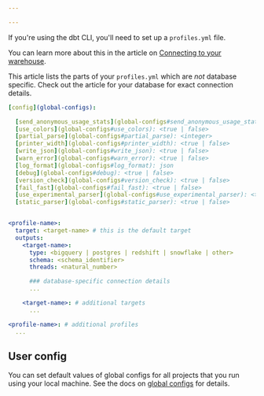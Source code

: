 ```yaml
---

---
```


If you're using the dbt CLI, you'll need to set up a `profiles.yml` file.

You can learn more about this in the article on [Connecting to your warehouse](/docs/get-started/connection-profiles).

This article lists the parts of your `profiles.yml` which are _not_ database specific. Check out the article for your database for exact connection details.

<File name='profiles.yml'>

```yml
[config](global-configs):

  [send_anonymous_usage_stats](global-configs#send_anonymous_usage_stats): <true | false>
  [use_colors](global-configs#use_colors): <true | false>
  [partial_parse](global-configs#partial_parse): <integer>
  [printer_width](global-configs#printer_width): <true | false>
  [write_json](global-configs#write_json): <true | false>
  [warn_error](global-configs#warn_error): <true | false>
  [log_format](global-configs#log_format): json
  [debug](global-configs#debug): <true | false>
  [version_check](global-configs#version_check): <true | false>
  [fail_fast](global-configs#fail_fast): <true | false>
  [use_experimental_parser](global-configs#use_experimental_parser): <true | false>
  [static_parser](global-configs#static_parser): <true | false>


<profile-name>:
  target: <target-name> # this is the default target
  outputs:
    <target-name>:
      type: <bigquery | postgres | redshift | snowflake | other>
      schema: <schema_identifier>
      threads: <natural_number>

      ### database-specific connection details
      ...

    <target-name>: # additional targets
      ...

<profile-name>: # additional profiles
  ...

```

</File>

## User config

You can set default values of global configs for all projects that you run using your local machine. See the docs on [global configs](global-configs) for details.
